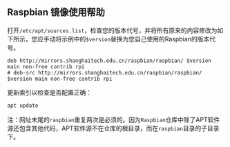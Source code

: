 ## Raspbian 镜像使用帮助

打开`/etc/apt/sources.list`，检查您的版本代号，并将所有原来的内容修改为如下所示，您应手动将示例中的`$version`替换为您自己使用的Raspbian的版本代号。

```
deb http://mirrors.shanghaitech.edu.cn/raspbian/raspbian/ $version main non-free contrib rpi
# deb-src http://mirrors.shanghaitech.edu.cn/raspbian/raspbian/ $version main non-free contrib rpi
```

更新索引以检查是否配置正确：

```bash
apt update
```

注：网址末尾的`raspbian`重复两次是必须的。因为`Raspbian`仓库中除了APT软件源还包含其他代码，APT软件源不在仓库的根目录，而在`raspbian`目录的子目录下。